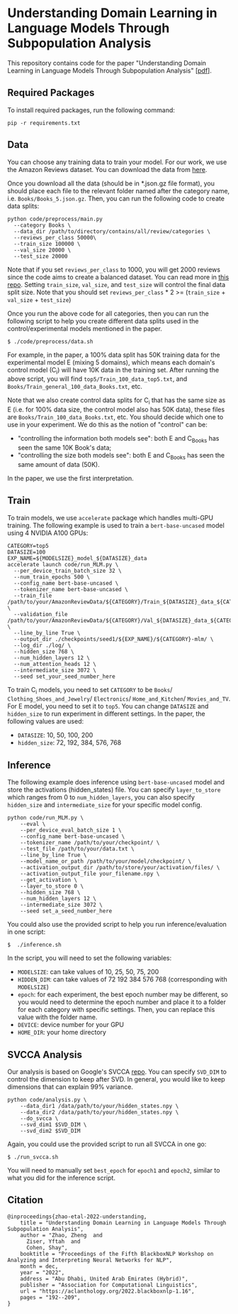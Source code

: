 # Understanding Domain Learning in Language Models Through Subpopulation Analysis
This repository contains code for the paper "Understanding Domain Learning in Language Models Through Subpopulation Analysis" [[pdf](https://aclanthology.org/2022.blackboxnlp-1.16/)]. 

## Required Packages
To install required packages, run the following command:
```
pip -r requirements.txt
```

## Data
You can choose any training data to train your model. For our work, we use the Amazon Reviews dataset. You can download the data from [here](https://cseweb.ucsd.edu/~jmcauley/datasets.html#amazon_reviews). 

Once you download all the data (should be in *.json.gz file format), you should place each file to the relevant folder named after the category name, i.e. `Books/Books_5.json.gz`. Then, you can run the following code to create data splits:

```
python code/preprocess/main.py 
  --category Books \
  --data_dir /path/to/directory/contains/all/review/categories \
  --reviews_per_class 50000\
  --train_size 100000 \
  --val_size 20000 \
  --test_size 20000
```
Note that if you set `reviews_per_class` to 1000, you will get 2000 reviews since the code aims to create a balanced dataset. You can read more in [this repo](https://github.com/yftah89/domain-distance). Setting `train_size`, `val_size`, and `test_size` will control the final data split size. Note that you should set `reviews_per_class` * 2 >= (`train_size` + `val_size` + `test_size`)

Once you run the above code for all categories, then you can run the following script to help you create different data splits used in the control/experimental models mentioned in the paper. 

```
$ ./code/preprocess/data.sh
```
For example, in the paper, a 100% data split has 50K training data for the experimental model E (mixing 5 domains), which means each domain's control model (C<sub>i</sub>) will have 10K data in the training set. After running the above script, you will find 
`top5/Train_100_data_top5.txt`, and `Books/Train_general_100_data_Books.txt`, etc. 

Note that we also create control data splits for C<sub>i</sub> that has the same size as E (i.e. for 100% data size, the control model also has 50K data), these files are `Books/Train_100_data_Books.txt`, etc. You should decide which one to use in your experiment. We do this as the notion of "control" can be:
- "controlling the information both models see": both E and C<sub>Books</sub> has seen the same 10K Book's data;
- "controlling the size both models see": both E and C<sub>Books</sub> has seen the same amount of data (50K). 

In the paper, we use the first interpretation. 
## Train
To train models, we use `accelerate` package which handles multi-GPU training. The following example is used to train a `bert-base-uncased` model using 4 NVIDIA A100 GPUs:
```
CATEGORY=top5
DATASIZE=100
EXP_NAME=${MODELSIZE}_model_${DATASIZE}_data
accelerate launch code/run_MLM.py \
  --per_device_train_batch_size 32 \
  --num_train_epochs 500 \
  --config_name bert-base-uncased \
  --tokenizer_name bert-base-uncased \
  --train_file /path/to/your/AmazonReviewData/${CATEGORY}/Train_${DATASIZE}_data_${CATEGORY}.txt \
  --validation_file /path/to/your/AmazonReviewData/${CATEGORY}/Val_${DATASIZE}_data_${CATEGORY}.txt \
  --line_by_line True \
  --output_dir ./checkpoints/seed1/${EXP_NAME}/${CATEGORY}-mlm/ \
  --log_dir ./log/ \
  --hidden_size 768 \
  --num_hidden_layers 12 \
  --num_attention_heads 12 \
  --intermediate_size 3072 \
  --seed set_your_seed_number_here
  ```
To train C<sub>i</sub> models, you need to set `CATEGORY` to be `Books`/ `Clothing_Shoes_and_Jewelry`/ `Electronics`/ `Home_and_Kitchen`/ `Movies_and_TV`. For E model, you need to set it to `top5`. You can change `DATASIZE` and `hidden_size` to run experiment in different settings. In the paper, the following values are used:

- `DATASIZE`: 10, 50, 100, 200
- `hidden_size`: 72, 192, 384, 576, 768

## Inference
The following example does inference using `bert-base-uncased` model and store the activations (hidden_states) file. You can specify `layer_to_store` which ranges from 0 to `num_hidden_layers`, you can also specify `hidden_size` and `intermediate_size` for your specific model config.
```
python code/run_MLM.py \
    --eval \
    --per_device_eval_batch_size 1 \
    --config_name bert-base-uncased \
    --tokenizer_name /path/to/your/checkpoint/ \
    --test_file /path/to/your/data.txt \
    --line_by_line True \
    --model_name_or_path /path/to/your/model/checkpoint/ \
    --activation_output_dir /path/to/store/your/activation/files/ \
    --activation_output_file your_filename.npy \
    --get_activation \
    --layer_to_store 0 \
    --hidden_size 768 \
    --num_hidden_layers 12 \
    --intermediate_size 3072 \
    --seed set_a_seed_number_here 
```

You could also use the provided script to help you run inference/evaluation in one script:

```
$  ./inference.sh
```
In the script, you will need to set the following variables:
- `MODELSIZE`: can take values of 10, 25, 50, 75, 200
- `HIDDEN_DIM`: can take values of 72 192 384 576 768 (corresponding with `MODELSIZE`)
- `epoch`: for each experiment, the best epoch number may be different, so you would need to determine the epoch number and place it to a folder for each category with specific settings. Then, you can replace this value with the folder name. 
- `DEVICE`: device number for your GPU
- `HOME_DIR`: your home directory

## SVCCA Analysis
Our analysis is based on Google's SVCCA [repo](https://github.com/google/svcca). You can specify `SVD_DIM` to control the dimension to keep after SVD. In general, you would like to keep dimensions that can explain 99% variance. 
```
python code/analysis.py \
    --data_dir1 /data/path/to/your/hidden_states.npy \
    --data_dir2 /data/path/to/your/hidden_states.npy \
    --do_svcca \
    --svd_dim1 $SVD_DIM \
    --svd_dim2 $SVD_DIM
```

Again, you could use the provided script to run all SVCCA in one go:
```
$ ./run_svcca.sh
```
You will need to manually set `best_epoch` for `epoch1` and `epoch2`, similar to what you did for the inference script. 

## Citation
```
@inproceedings{zhao-etal-2022-understanding,
    title = "Understanding Domain Learning in Language Models Through Subpopulation Analysis",
    author = "Zhao, Zheng  and
      Ziser, Yftah  and
      Cohen, Shay",
    booktitle = "Proceedings of the Fifth BlackboxNLP Workshop on Analyzing and Interpreting Neural Networks for NLP",
    month = dec,
    year = "2022",
    address = "Abu Dhabi, United Arab Emirates (Hybrid)",
    publisher = "Association for Computational Linguistics",
    url = "https://aclanthology.org/2022.blackboxnlp-1.16",
    pages = "192--209",
}
```

